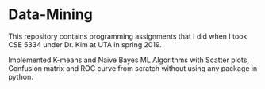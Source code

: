 # Data-Mining
This repository contains programming assignments that I did when I took CSE 5334 under Dr. Kim at UTA in spring 2019.


Implemented K-means and Naive Bayes ML Algorithms with Scatter plots, Confusion matrix and ROC curve from scratch without using any package in python.
